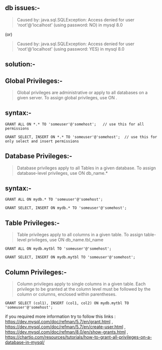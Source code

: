 db issues:-
---

> Caused by: java.sql.SQLException: Access denied for user 'root'@'localhost' (using password: NO) in mysql 8.0

(or)

> Caused by: java.sql.SQLException: Access denied for user 'root'@'localhost' (using password: YES) in mysql 8.0


solution:-
---

Global Privileges:-
---

> Global privileges are administrative or apply to all databases on a given server. To assign global privileges, use ON *.* 

syntax:-
---

```
GRANT ALL ON *.* TO 'someuser'@'somehost';   // use this for all permissions
```

```
GRANT SELECT, INSERT ON *.* TO 'someuser'@'somehost';  // use this for only select and insert permissions
```

Database Privileges:-
---

> Database privileges apply to all Tables in a given database. To assign database-level privileges, use ON db_name.*

syntax:-
---
```
GRANT ALL ON mydb.* TO 'someuser'@'somehost';
```

```
GRANT SELECT, INSERT ON mydb.* TO 'someuser'@'somehost';
```

Table Privileges:-
---

> Table privileges apply to all columns in a given table. To assign table-level privileges, use ON db_name.tbl_name

```
GRANT ALL ON mydb.mytbl TO 'someuser'@'somehost';
```

```
GRANT SELECT, INSERT ON mydb.mytbl TO 'someuser'@'somehost';
```

Column Privileges:-
---

> Column privileges apply to single columns in a given table. Each privilege to be granted at the column level must be followed by the column or columns, enclosed within parentheses.

```
GRANT SELECT (col1), INSERT (col1, col2) ON mydb.mytbl TO 'someuser'@'somehost';
```


if you required more information try to follow this links : https://dev.mysql.com/doc/refman/5.7/en/grant.html , https://dev.mysql.com/doc/refman/5.7/en/create-user.html , https://dev.mysql.com/doc/refman/8.0/en/show-grants.html , https://chartio.com/resources/tutorials/how-to-grant-all-privileges-on-a-database-in-mysql/
